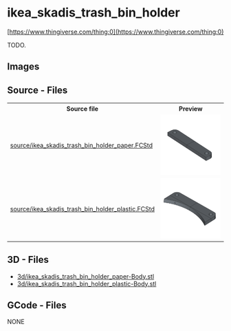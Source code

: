 # ikea_skadis_trash_bin_holder

[https://www.thingiverse.com/thing:0](https://www.thingiverse.com/thing:0)



TODO.

## Images

## Source - Files

<table>
  <tr>
    <th>Source file</th>
    <th>Preview</th>
  </tr>
  <tr>
    <td>
        <a href="source/ikea_skadis_trash_bin_holder_paper.FCStd">source/ikea_skadis_trash_bin_holder_paper.FCStd</a>
    </td>
    <td>
        <img src="img/previews/ikea_skadis_trash_bin_holder_paper.png" alt="img/previews/ikea_skadis_trash_bin_holder_paper.png" width="200"/>
    </td>
  </tr>
  <tr>
    <td>
        <a href="source/ikea_skadis_trash_bin_holder_plastic.FCStd">source/ikea_skadis_trash_bin_holder_plastic.FCStd</a>
    </td>
    <td>
        <img src="img/previews/ikea_skadis_trash_bin_holder_plastic.png" alt="img/previews/ikea_skadis_trash_bin_holder_plastic.png" width="200"/>
    </td>
  </tr>
</table>

## 3D - Files
* [3d/ikea_skadis_trash_bin_holder_paper-Body.stl](3d/ikea_skadis_trash_bin_holder_paper-Body.stl)
* [3d/ikea_skadis_trash_bin_holder_plastic-Body.stl](3d/ikea_skadis_trash_bin_holder_plastic-Body.stl)

## GCode - Files
NONE
